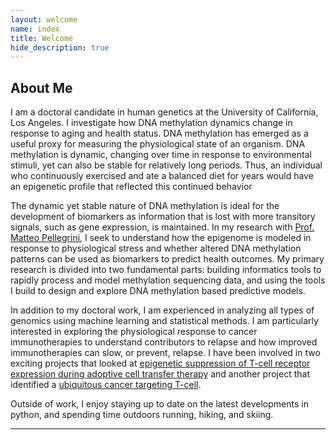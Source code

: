 ```yaml
---
layout: welcome
name: index
title: Welcome
hide_description: true
---
```


## About Me

I am a doctoral candidate in human genetics at the University of California, Los Angeles. I investigate how DNA methylation dynamics change in response to aging and health status. DNA methylation has emerged as a useful proxy for measuring the physiological state of an organism. DNA methylation is dynamic, changing over time in response to environmental stimuli, yet can also be stable for relatively long periods. Thus, an individual who continuously exercised and ate a balanced diet for years would have an epigenetic profile that reflected this continued behavior

The dynamic yet stable nature of DNA methylation is ideal for the development of biomarkers as information that is lost with more transitory signals, such as gene expression, is maintained. In my research with [Prof. Matteo Pellegrini](https://www.pellegrini.mcdb.ucla.edu/), I seek to understand how the epigenome is modeled in response to physiological stress and whether altered DNA methylation patterns can be used as biomarkers to predict health outcomes. My primary research is divided into two fundamental parts: building informatics tools to rapidly process and model methylation sequencing data, and using the tools I build to design and explore DNA methylation based predictive models.

In addition to my doctoral work, I am experienced in analyzing all types of genomics using  machine learning and statistical methods. I am particularly interested in exploring the physiological response to cancer immunotherapies to understand contributors to relapse and how improved immunotherapies can slow, or prevent, relapse. I have been involved in two exciting projects that looked at [epigenetic suppression of T-cell receptor expression during adoptive cell transfer therapy](https://cancerdiscovery.aacrjournals.org/content/10/11/1645) and another project that identified a [ubiquitous cancer targeting T-cell](https://cancerdiscovery.aacrjournals.org/content/10/11/1645).

Outside of work, I enjoy staying up to date on the latest developments in python, and spending time outdoors running, hiking, and skiing.

***

<!--author-->
